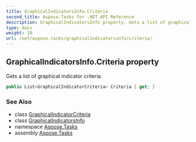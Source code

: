 ```yaml
---
title: GraphicalIndicatorsInfo.Criteria
second_title: Aspose.Tasks for .NET API Reference
description: GraphicalIndicatorsInfo property. Gets a list of graphical indicator criteria
type: docs
weight: 20
url: /net/aspose.tasks/graphicalindicatorsinfo/criteria/
---
```

## GraphicalIndicatorsInfo.Criteria property

Gets a list of graphical indicator criteria.

```csharp
public List<GraphicalIndicatorCriteria> Criteria { get; }
```

### See Also

* class [GraphicalIndicatorCriteria](../../graphicalindicatorcriteria/)
* class [GraphicalIndicatorsInfo](../)
* namespace [Aspose.Tasks](../../graphicalindicatorsinfo/)
* assembly [Aspose.Tasks](../../../)


